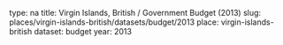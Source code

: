 type: na
title: Virgin Islands, British / Government Budget (2013)
slug: places/virgin-islands-british/datasets/budget/2013
place: virgin-islands-british
dataset: budget
year: 2013
